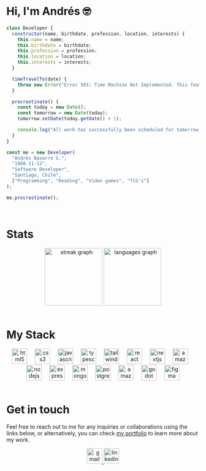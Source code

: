 # Hi, I'm Andrés 🤓

```js
class Developer {
  constructor(name, birthdate, profession, location, interests) {
    this.name = name;
    this.birthdate = birthdate;
    this.profession = profession;
    this.location = location;
    this.interests = interests;
  }

  timeTravelTo(date) {
    throw new Error("Error 501: Time Machine Not Implemented. This feature hasn't been implemented yet. Try again in the future.");
  }

  procrastinate() {
    const today = new Date();
    const tomorrow = new Date(today);
    tomorrow.setDate(today.getDate() + 1);

    console.log("All work has successfully been scheduled for tomorrow, " + tomorrow.toDateString() + ".");
  } 
}

const me = new Developer(
  "Andrés Navarro S.",
  "1988-11-12",
  "Software Developer",
  "Santiago, Chile",
  ["Programming", "Reading", "Video games", "TCG's"]
);

me.procrastinate();

```


<br/>

# Stats

<div align="center">
  <img src="https://streak-stats.demolab.com?user=andresns&locale=en&mode=daily&theme=dark&hide_border=true&border_radius=5&order=3" height="150" alt="streak graph"  />
  <img src="https://github-readme-stats.vercel.app/api/top-langs?username=andresns&locale=en&hide_title=false&layout=compact&card_width=320&langs_count=6&theme=dark&hide_border=true&order=2" height="150" alt="languages graph"  />
</div>
<br/>

# My Stack

<div align="center">
  <img src="https://skillicons.dev/icons?i=html" height="40" alt="html5 logo"  />
  <img width="12" />
  <img src="https://skillicons.dev/icons?i=css" height="40" alt="css3 logo"  />
  <img width="12" />
  <img src="https://skillicons.dev/icons?i=js" height="40" alt="javascript logo"  />
  <img width="12" />
  <img src="https://skillicons.dev/icons?i=ts" height="40" alt="typescript logo"  />
  <img width="12" />
  <img src="https://skillicons.dev/icons?i=tailwind" height="40" alt="tailwindcss logo"  />
  <img width="12" />
  <img src="https://skillicons.dev/icons?i=react" height="40" alt="react logo"  />
  <img width="12" />
  <img src="https://skillicons.dev/icons?i=nextjs" height="40" alt="nextjs logo"  />
  <img width="12" />
  <img src="https://skillicons.dev/icons?i=aws" height="40" alt="amazonwebservices logo"  />
  <img width="12" />
  <img src="https://skillicons.dev/icons?i=nodejs" height="40" alt="nodejs logo"  />
  <img width="12" />
  <img src="https://skillicons.dev/icons?i=express" height="40" alt="express logo"  />
  <img width="12" />
  <img src="https://skillicons.dev/icons?i=mongodb" height="40" alt="mongodb logo"  />
  <img width="12" />
  <img src="https://skillicons.dev/icons?i=postgres" height="40" alt="postgresql logo"  />
  <img width="12" />
  <img src="https://skillicons.dev/icons?i=dynamodb" height="40" alt="amazondynamodb logo"  />
  <img width="12" />
  <img src="https://skillicons.dev/icons?i=godot" height="40" alt="godot logo"  />
  <img width="12" />
  <img src="https://skillicons.dev/icons?i=figma" height="40" alt="figma logo"  />
</div>
<br/>

# Get in touch
Feel free to reach out to me for any inquiries or collaborations using the links below, or alternatively, you can check [my portfolio](https://andresns.dev/) to learn more about my work.

<div align="center">
  <a href="mailto:andresns@pm.me">
  <img src="https://img.shields.io/static/v1?message=Gmail&logo=gmail&label=&color=D14836&logoColor=white&labelColor=&style=flat" height="40" alt="gmail logo"  />  
  </a>
  <a href="https://www.linkedin.com/in/andres-navarro-silva/">
  <img src="https://img.shields.io/static/v1?message=LinkedIn&logo=linkedin&label=&color=0077B5&logoColor=white&labelColor=&style=flat" height="40" alt="linkedin logo"  />
    </a>
</div>
